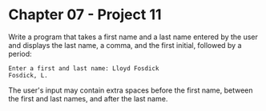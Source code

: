 # Chapter 07 - Project 11

Write a program that takes a first name and a last name entered by the user and displays the last name, a comma, and the first initial, followed by a period:

```
Enter a first and last name: Lloyd Fosdick
Fosdick, L.
```

The user's input may contain extra spaces before the first name, between the first and last names, and after the last name.
